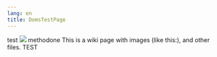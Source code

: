 ```yaml
---
lang: en
title: DomsTestPage
---
```


test ![](Methodone_error.png) methodone This is a wiki page with images
(like this:), and other files. TEST
